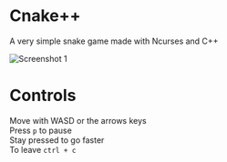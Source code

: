 # Cnake++

A very simple snake game made with Ncurses and C++

![Screenshot 1](https://github.com/RaphGL/Cnakepp/blob/main/screenshot.png)  

# Controls
Move with WASD or the arrows keys  
Press `p` to pause  
Stay pressed to go faster  
To leave `ctrl + c`  
